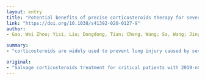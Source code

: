 ```yaml
---
layout: entry
title: "Potential benefits of precise corticosteroids therapy for severe 2019-nCoV pneumonia"
link: "https://doi.org/10.1038/s41392-020-0127-9"
author:
- Gao, Wei Zhou; Yisi, Liu; Dongdong, Tian; Cheng, Wang; Sa, Wang; Jing, Cheng; Ming, Hu; Minghao, Fang; Yue

summary:
- "corticosteroids are widely used to prevent lung injury caused by severe community-acquired pneumonia. Some scholars may not support the treatment because observational studies and systematic reviews have indicated inconclusive clinical evidence on the effect of corticoids therapy for viral pneumonias. These conclusions obscured the clinical benefits on some subgroups of patients, particularly those with severe symptoms. The clinical effects might be related to the indication (severities of illness), the timing of intervention, the dose and duration of the therapy."

original:
- "Salvage corticosteroids treatment for critical patients with 2019-nCoV? Corticosteroids are widely used to prevent lung injury caused by severe community-acquired pneumonia (sCAP) due to their excellent pharmacological effects on the suppression of exuberant and dysfunctional systematic inflammation5. Some scholars may not support the corticosteroids treatment for novel coronavirus pneumonia (NCP), because observational studies and systematic reviews have indicated inconclusive clinical evidence on the effect of corticosteroids therapy for viral pneumonias (such as SARS, MERS and H1N1). Additionally, pulse-dose therapy or long-term administration to high dose of corticosteroids in early stage were reported to be possibly harmful6,7,8. However, these conclusions obscured the clinical benefits of corticosteroids on some subgroups of patients, particularly those with severe symptoms, as the clinical effects might be related to the indication (severities of illness), the timing of intervention, the dose and duration of corticosteroids therapy9."
---
```


